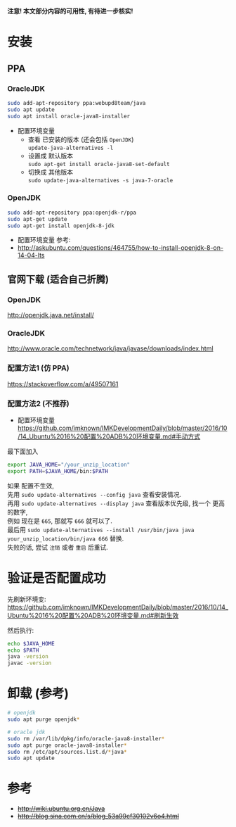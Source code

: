 **注意! 本文部分内容的可用性, 有待进一步核实!**

# 安装
## PPA
### OracleJDK
``` bash
sudo add-apt-repository ppa:webupd8team/java
sudo apt update
sudo apt install oracle-java8-installer
```

- 配置环境变量
  - 查看 已安装的版本 (还会包括 `OpenJDK`)  
  `update-java-alternatives -l`
  - 设置成 默认版本  
  `sudo apt-get install oracle-java8-set-default`
  - 切换成 其他版本  
  `sudo update-java-alternatives -s java-7-oracle`

### OpenJDK
``` bash
sudo add-apt-repository ppa:openjdk-r/ppa
sudo apt-get update
sudo apt-get install openjdk-8-jdk
```

- 配置环境变量
参考: 
- http://askubuntu.com/questions/464755/how-to-install-openjdk-8-on-14-04-lts
  
## 官网下载 (适合自己折腾)
### OpenJDK
http://openjdk.java.net/install/

### OracleJDK
http://www.oracle.com/technetwork/java/javase/downloads/index.html  

### 配置方法1 (仿 PPA)
https://stackoverflow.com/a/49507161

### 配置方法2 (不推荐)
- 配置环境变量  
https://github.com/imknown/IMKDevelopmentDaily/blob/master/2016/10/14_Ubuntu%2016%20配置%20ADB%20环境变量.md#手动方式

最下面加入
``` bash
export JAVA_HOME="/your_unzip_location"
export PATH=$JAVA_HOME/bin:$PATH
```

如果 配置不生效,  
先用 `sudo update-alternatives --config java` 查看安装情况.  
再用 `sudo update-alternatives --display java` 查看版本优先级, 找一个 更高的数字,  
例如 现在是 `665`, 那就写 `666` 就可以了.  
最后用 `sudo update-alternatives --install /usr/bin/java java your_unzip_location/bin/java 666` 替换.  
失败的话, 尝试 `注销` 或者 `重启` 后重试.

# 验证是否配置成功
先刷新环境变:  
https://github.com/imknown/IMKDevelopmentDaily/blob/master/2016/10/14_Ubuntu%2016%20配置%20ADB%20环境变量.md#刷新生效

然后执行:
``` bash
echo $JAVA_HOME
echo $PATH
java -version
javac -version
```

# 卸载 (参考)
``` bash
# openjdk
sudo apt purge openjdk*

# oracle jdk
sudo rm /var/lib/dpkg/info/oracle-java8-installer*
sudo apt purge oracle-java8-installer*
sudo rm /etc/apt/sources.list.d/*java*
sudo apt update
```

# 参考
- ~~http://wiki.ubuntu.org.cn/Java~~  
- ~~http://blog.sina.com.cn/s/blog_53a99cf30102v6o4.html~~  
